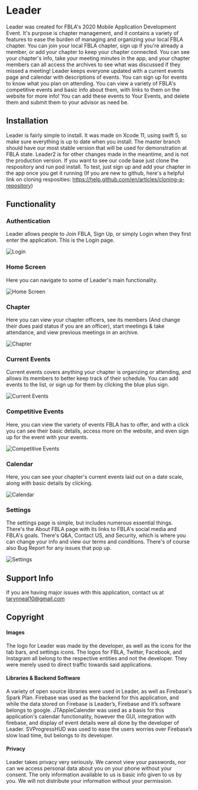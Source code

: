 # Leader
Leader was created for FBLA's 2020 Mobile Application Development Event. It's purpose is chapter management, and it contains a variety of features to ease the burden of managing and organizing your local FBLA chapter.
You can join your local FBLA chapter, sign up if you're already a member, or add your chapter to keep your chapter connected. You can see your chapter's info, take your meeting minutes in the app, and your chapter members can all access the archives to see what was discussed if they missed a meeting! 
Leader keeps everyone updated with a current events page and calendar with descriptions of events. You can sign up for events to know what you plan on attending. You can view a variety of FBLA's competitive events and basic info about them, with links to them on the website for more info! You can add these events to Your Events, and delete them and submit them to your advisor as need be.

## Installation
Leader is fairly simple to install. It was made on Xcode 11, using swift 5, so make sure everything is up to date when you install. The master branch should have our most stable version that will be used for demonstration at FBLA state. Leader2 is for other changes made in the meantime, and is not the production version. 
If you want to see our code base just clone the respository and run pod install. To test, just sign up and add your chapter in the app once you get it running
(If you are new to github, here's a helpful link on cloning resposities: https://help.github.com/en/articles/cloning-a-repository)

## Functionality
### Authentication
Leader allows people to Join FBLA, Sign Up, or simply Login when they first enter the application. This is the Login page.

![Login](https://github.com/tarynneal10/Leader/blob/master/Leader/Assets.xcassets/Login.imageset/Login.png)
### Home Screen
Here you can navigate to some of Leader's main functionality.

![Home Screen](https://github.com/tarynneal10/Leader/blob/master/Leader/Assets.xcassets/HomeScreen.imageset/Leader1.jpg)
### Chapter
Here you can view your chapter officers, see its members (And change their dues paid status if you are an officer), start meetings & take attendance, and view previous meetings in an archive.

![Chapter](https://github.com/tarynneal10/Leader/blob/master/Leader/Assets.xcassets/Chapter.imageset/Chapter.png)
### Current Events
Current events covers anything your chapter is organizing or attending, and allows its members to better keep track of their schedule. You can add events to the list, or sign up for them by clicking the blue plus sign.

![Current Events](https://github.com/tarynneal10/Leader/blob/master/Leader/Assets.xcassets/CurrentEvents.imageset/Leader5.jpg)
### Competitive Events
Here, you can view the variety of events FBLA has to offer, and with a click you can see their basic details, access more on the website, and even sign up for the event with your events.

![Competitive Events](https://github.com/tarynneal10/Leader/blob/master/Leader/Assets.xcassets/CompetitiveEvents.imageset/Leader3.jpg)
### Calendar
Here, you can see your chapter's current events laid out on a date scale, along with basic details by clicking. 

![Calendar](https://github.com/tarynneal10/Leader/blob/master/Leader/Assets.xcassets/Calendar-1.imageset/Leader2.jpg)
### Settings
The settings page is simple, but includes numerous essential things. There's the About FBLA page with its links to FBLA's social media and FBLA's goals. There's Q&A, Contact US, and Security, which is where you can change your info and view our terms and conditions. There's of course also Bug Report for any issues that pop up.

![Settings](https://github.com/tarynneal10/Leader/blob/master/Leader/Assets.xcassets/Settings-1.imageset/Leader4.jpg)

## Support Info
If you are having major issues with this application, contact us at tarynneal10@gmail.com

## Copyright
#### Images
The logo for Leader was made by the developer, as well as the icons for the tab bars, and settings icons. The logos for FBLA, Twitter, Facebook, and Instagram all belong to the respective entities and not the developer. They were merely used to direct traffic towards said applications. 
#### Libraries & Backend Software
A variety of open source libraries were used in Leader, as well as Firebase's Spark Plan. Firebase was used as the backend for this application, and while the data stored on Firebase is Leader’s, Firebase and it’s software belongs to google. JTAppleCalender was used as a basis for this application's calendar functionality, however the GUI, integration with firebase, and display of event details were all done by the developer of Leader. SVProgressHUD was used to ease the users worries over Firebase’s slow load time, but belongs to its developer. 
#### Privacy
Leader takes privacy very seriously. We cannot view your passwords, nor can we access personal data about you on your phone without your consent. The only information available to us is basic info given to us by you. We will not distribute your information without your permission.
